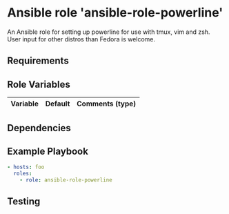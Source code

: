 # Ansible role 'ansible-role-powerline'

An Ansible role for setting up powerline for use with tmux, vim and zsh.
User input for other distros than Fedora is welcome.

## Requirements

## Role Variables
| Variable		| Default		| Comments (type) |
| :---			| :---			| :---		  |

## Dependencies

## Example Playbook
```Yaml
- hosts: foo
  roles:
    - role: ansible-role-powerline
```

## Testing
